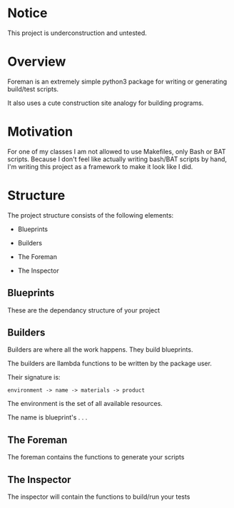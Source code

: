 # Notice

This project is underconstruction and untested.

# Overview

Foreman is an extremely simple python3 package for writing or generating build/test scripts.

It also uses a cute construction site analogy for building programs.

# Motivation

For one of my classes I am not allowed to use Makefiles, only Bash or BAT scripts. Because I don't feel like actually writing bash/BAT scripts by hand, I'm writing this project as a framework to make it look like I did.

# Structure

The project structure consists of the following elements:

- Blueprints

- Builders

- The Foreman

- The Inspector

## Blueprints

These are the dependancy structure of your project

## Builders

Builders are where all the work happens. They build blueprints.

The builders are llambda functions to be written by the package user.

Their signature is:

`environment -> name -> materials -> product`

The environment is the set of all available resources.

The name is blueprint's . . .

## The Foreman

The foreman contains the functions to generate your scripts

## The Inspector

The inspector will contain the functions to build/run your tests
